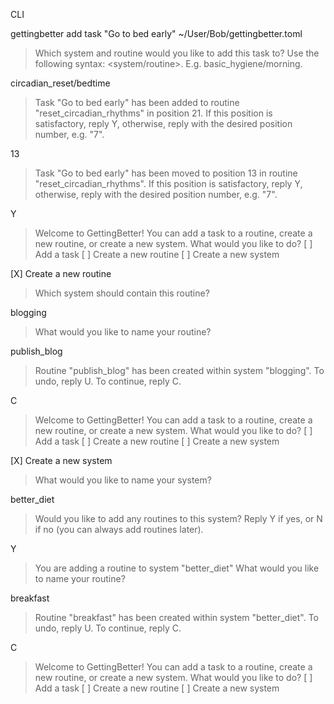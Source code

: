 CLI

gettingbetter add task "Go to bed early" ~/User/Bob/gettingbetter.toml

> Which system and routine would you like to add this task to? Use the following syntax: <system/routine>. E.g. basic_hygiene/morning.

circadian_reset/bedtime

> Task "Go to bed early" has been added to routine "reset_circadian_rhythms" in position 21. If this position is satisfactory, reply Y, otherwise, reply with the desired position number, e.g. "7".

13

> Task "Go to bed early" has been moved to position 13 in routine "reset_circadian_rhythms". If this position is satisfactory, reply Y, otherwise, reply with the desired position number, e.g. "7".

Y

> Welcome to GettingBetter! You can add a task to a routine, create a new routine, or create a new system. What would you like to do?
> [ ] Add a task
> [ ] Create a new routine
> [ ] Create a new system

[X] Create a new routine

> Which system should contain this routine?

blogging

> What would you like to name your routine?

publish_blog

> Routine "publish_blog" has been created within system "blogging". To undo, reply U. To continue, reply C.

C

> Welcome to GettingBetter! You can add a task to a routine, create a new routine, or create a new system. What would you like to do?
> [ ] Add a task
> [ ] Create a new routine
> [ ] Create a new system

[X] Create a new system

> What would you like to name your system?

better_diet

> Would you like to add any routines to this system? Reply Y if yes, or N if no (you can always add routines later).

Y

> You are adding a routine to system "better_diet" What would you like to name your routine?

breakfast

> Routine "breakfast" has been created within system "better_diet". To undo, reply U. To continue, reply C.

C

> Welcome to GettingBetter! You can add a task to a routine, create a new routine, or create a new system. What would you like to do?
> [ ] Add a task
> [ ] Create a new routine
> [ ] Create a new system